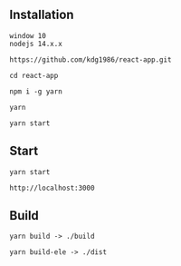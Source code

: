 ## Installation
```
window 10
nodejs 14.x.x
```
`https://github.com/kdg1986/react-app.git`

`cd react-app`

`npm i -g yarn`

`yarn`

`yarn start`

## Start
`yarn start`

`http://localhost:3000`

## Build
`yarn build -> ./build`

`yarn build-ele -> ./dist`

